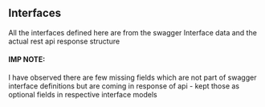 ## Interfaces 
All the interfaces defined here are from the swagger Interface data and the actual rest api response structure

#### IMP NOTE:
I have observed there are few missing fields which are not part of swagger interface definitions but are coming in response of api - kept those as optional fields in respective interface models